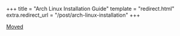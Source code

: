 +++
title = "Arch Linux Installation Guide"
template = "redirect.html"
extra.redirect_url = "/post/arch-linux-installation"
+++

[Moved](@/post/2018-10-26-arch-linux-installation.md)
